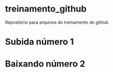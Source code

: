 # treinamento_github
Repositório para arquivos do treinamento de github

# Subida número 1

# Baixando número 2
